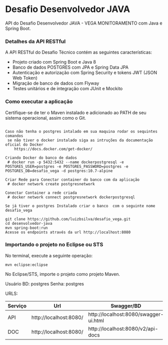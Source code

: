 # Desafio Desenvolvedor JAVA
API do Desafio Desenvolvedor JAVA - VEGA MONITORAMENTO com Java e Spring Boot.
### Detalhes da API RESTful
A API RESTful do Desafio Técnico contém as seguintes características:
* Projeto criado com Spring Boot e Java 8
* Banco de dados POSTGRES com JPA e Spring Data JPA
* Autenticação e autorização com Spring Security e tokens JWT (JSON Web Token)
* Migração de banco de dados com Flyway
* Testes unitários e de integração com JUnit e Mockito

### Como executar a aplicação
Certifique-se de ter o Maven instalado e adicionado ao PATH de seu sistema operacional, assim como o Git.
```

Caso não tenha o postgres intalado em sua maquina rodar os sequintes comandos
 se não tiver o docker instalado siga as intruções da documentação oficial do Docker
    https://docs.docker.com/get-docker/
    
Criando Docker do banco de dados
 # docker run -p 5432:5432 --name dockerpostgresql -e POSTGRES_USER=postgres -e POSTGRES_PASSWORD=postgres -e POSTGRES_DB=desafio_vega -d postgres:10.7-alpine

Criar Rede para Conectar container do banco com da aplicação
 # docker network create postgresnetwork
 
Conectar Container a rede criada
 # docker network connect postgresnetwork dockerpostgresql 
 
Se já tiver o postgres Instalado criar o banco  com o seguinte nome desafio_vega

git clone https://github.com/luizbsilva/desafio_vega.git
cd desenvolvedor-java
mvn spring-boot:run
Acesse os endpoints através da url http://localhost:8080
```
### Importando o projeto no Eclipse ou STS
No terminal, execute a seguinte operação:
```
mvn eclipse:eclipse
```
No Eclipse/STS, importe o projeto como projeto Maven.

Usuário BD: postgres
Senha: postgres

URLS:

|Serviço|Url|Swagger/BD|
|-------|---|-------|
|API|http://localhost:8080/|http://localhost:8080/swagger-ui.html|
|DOC|http://localhost:8080/|http://localhost:8080/v2/api-docs|
